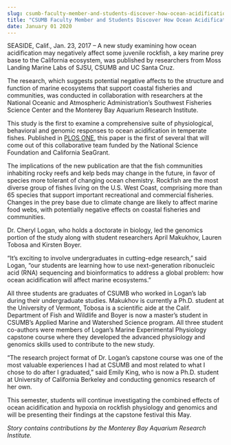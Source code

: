 ```yaml
---
slug: csumb-faculty-member-and-students-discover-how-ocean-acidification-affects-california-rockfish
title: "CSUMB Faculty Member and Students Discover How Ocean Acidification Affects California Rockfish"
date: January 01 2020
---
```


<p>SEASIDE, Calif., Jan. 23, 2017 – A new study examining how ocean acidification may negatively affect some juvenile rockfish, a key marine prey base to the California ecosystem, was published by researchers from Moss Landing Marine Labs of SJSU, CSUMB and UC Santa Cruz.</p><p>The research, which suggests potential negative affects to the structure and function of marine ecosystems that support coastal fisheries and communities, was conducted in collaboration with researchers at the National Oceanic and Atmospheric Administration’s Southwest Fisheries Science Center and the Monterey Bay Aquarium Research Institute.
</p><p>This study is the first to examine a comprehensive suite of physiological, behavioral and genomic responses to ocean acidification in temperate fishes. Published in <a href="http://journals.plos.org/plosone/article?id=10.1371/journal.pone.0169670">PLOS ONE</a>, this paper is the first of several that will come out of this collaborative team funded by the National Science Foundation and California SeaGrant.
</p><p>The implications of the new publication are that the fish communities inhabiting rocky reefs and kelp beds may change in the future, in favor of species more tolerant of changing ocean chemistry. Rockfish are the most diverse group of fishes living on the U.S. West Coast, comprising more than 65 species that support important recreational and commercial fisheries. Changes in the prey base due to climate change are likely to affect marine food webs, with potentially negative effects on coastal fisheries and communities.
</p><p>Dr. Cheryl Logan, who holds a doctorate in biology, led the genomics portion of the study along with student researchers April Makukhov, Lauren Tobosa and Kirsten Boyer.
</p><p>“It’s exciting to involve undergraduates in cutting&#45;edge research,” said Logan, “our students are learning how to use next&#45;generation ribonucleic acid &#40;RNA&#41; sequencing and bioinformatics to address a global problem: how ocean acidification will affect marine ecosystems.”
</p><p>All three students are graduates of CSUMB who worked in Logan’s lab during their undergraduate studies. Makukhov is currently a Ph.D. student at the University of Vermont, Tobosa is a scientific aide at the Calif. Department of Fish and Wildlife and Boyer is now a master’s student in CSUMB’s Applied Marine and Watershed Science program. All three student co&#45;authors were members of Logan’s Marine Experimental Physiology capstone course where they developed the advanced physiology and genomics skills used to contribute to the new study.
</p><p>“The research project format of Dr. Logan’s capstone course was one of the most valuable experiences I had at CSUMB and most related to what I chose to do after I graduated,” said Emily King, who is now a Ph.D. student at University of California Berkeley and conducting genomics research of her own.
</p><p>This semester, students will continue investigating the combined effects of ocean acidification and hypoxia on rockfish physiology and genomics and will be presenting their findings at the capstone festival this May.
</p><p><em>Story contains contributions by the Monterey Bay Aquarium Research Institute.</em>
</p>
